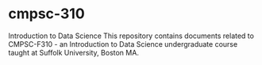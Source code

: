 # cmpsc-310
Introduction to Data Science
This repository contains documents related to CMPSC-F310 - an Introduction to Data Science undergraduate 
course taught at Suffolk University, Boston MA.
